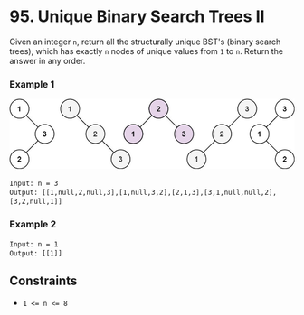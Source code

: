 # 95. Unique Binary Search Trees II

Given an integer `n`, return all the structurally unique BST's
(binary search trees), which has exactly `n` nodes of unique values 
from `1` to `n`. Return the answer in any order.

### Example 1 
![Example1.png](Example1.png)

```
Input: n = 3
Output: [[1,null,2,null,3],[1,null,3,2],[2,1,3],[3,1,null,null,2],[3,2,null,1]]
```

### Example 2
```
Input: n = 1
Output: [[1]]
```

## Constraints 
* `1 <= n <= 8`
